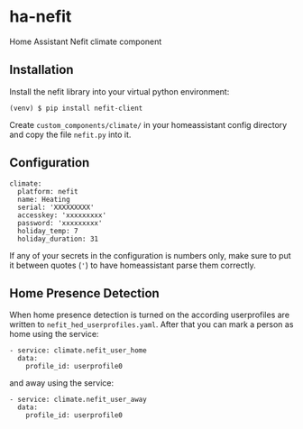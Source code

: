 # ha-nefit
Home Assistant Nefit climate component

## Installation
Install the nefit library into your virtual python environment:
```
(venv) $ pip install nefit-client
```
Create ```custom_components/climate/``` in your homeassistant config directory and copy the file ```nefit.py``` into it.

## Configuration

```
climate:
  platform: nefit
  name: Heating
  serial: 'XXXXXXXXX'
  accesskey: 'xxxxxxxxx'
  password: 'xxxxxxxxx'
  holiday_temp: 7
  holiday_duration: 31
```

If any of your secrets in the configuration is numbers only, make sure to put it between quotes (`'`) to have homeassistant parse them correctly.

## Home Presence Detection
When home presence detection is turned on the according userprofiles are written to ```nefit_hed_userprofiles.yaml```.
After that you can mark a person as home using the service:
```
- service: climate.nefit_user_home
  data:
    profile_id: userprofile0
```

and away using the service:

```
- service: climate.nefit_user_away
  data:
    profile_id: userprofile0
```